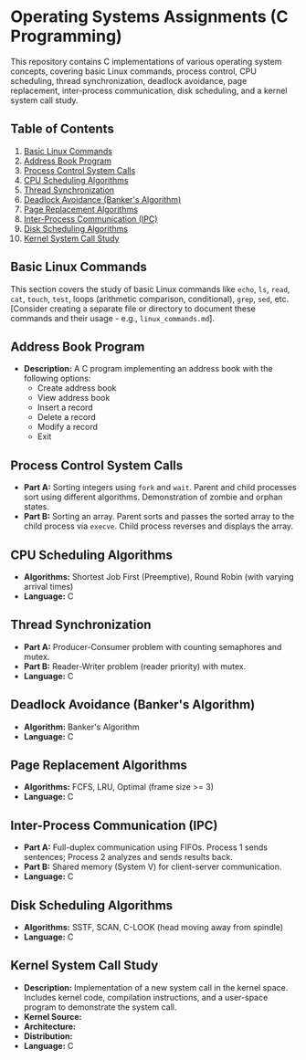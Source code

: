 # Operating Systems Assignments (C Programming)

This repository contains C implementations of various operating system concepts, covering basic Linux commands, process control, CPU scheduling, thread synchronization, deadlock avoidance, page replacement, inter-process communication, disk scheduling, and a kernel system call study.

## Table of Contents

1. [Basic Linux Commands](#basic-linux-commands)
2. [Address Book Program](#address-book-program)
3. [Process Control System Calls](#process-control-system-calls)
4. [CPU Scheduling Algorithms](#cpu-scheduling-algorithms)
5. [Thread Synchronization](#thread-synchronization)
6. [Deadlock Avoidance (Banker's Algorithm)](#deadlock-avoidance-bankers-algorithm)
7. [Page Replacement Algorithms](#page-replacement-algorithms)
8. [Inter-Process Communication (IPC)](#inter-process-communication-ipc)
9. [Disk Scheduling Algorithms](#disk-scheduling-algorithms)
10. [Kernel System Call Study](#kernel-system-call-study)

## Basic Linux Commands

This section covers the study of basic Linux commands like `echo`, `ls`, `read`, `cat`, `touch`, `test`, loops (arithmetic comparison, conditional), `grep`, `sed`, etc.  [Consider creating a separate file or directory to document these commands and their usage - e.g., `linux_commands.md`].

## Address Book Program

* **Description:**  A C program implementing an address book with the following options:
    * Create address book
    * View address book
    * Insert a record
    * Delete a record
    * Modify a record
    * Exit


## Process Control System Calls

* **Part A:** Sorting integers using `fork` and `wait`. Parent and child processes sort using different algorithms. Demonstration of zombie and orphan states.
* **Part B:** Sorting an array. Parent sorts and passes the sorted array to the child process via `execve`. Child process reverses and displays the array.

## CPU Scheduling Algorithms

* **Algorithms:** Shortest Job First (Preemptive), Round Robin (with varying arrival times)
* **Language:** C


## Thread Synchronization

* **Part A:** Producer-Consumer problem with counting semaphores and mutex.
* **Part B:** Reader-Writer problem (reader priority) with mutex.
* **Language:** C


## Deadlock Avoidance (Banker's Algorithm)

* **Algorithm:** Banker's Algorithm
* **Language:** C


## Page Replacement Algorithms

* **Algorithms:** FCFS, LRU, Optimal (frame size >= 3)
* **Language:** C


## Inter-Process Communication (IPC)

* **Part A:** Full-duplex communication using FIFOs. Process 1 sends sentences; Process 2 analyzes and sends results back.
* **Part B:** Shared memory (System V) for client-server communication.
* **Language:** C

## Disk Scheduling Algorithms

* **Algorithms:** SSTF, SCAN, C-LOOK (head moving away from spindle)
* **Language:** C


## Kernel System Call Study

* **Description:** Implementation of a new system call in the kernel space. Includes kernel code, compilation instructions, and a user-space program to demonstrate the system call.
* **Kernel Source:**
* **Architecture:** 
* **Distribution:** 
* **Language:** C


